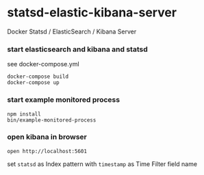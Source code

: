 # statsd-elastic-kibana-server

Docker Statsd / ElasticSearch / Kibana Server

### start elasticsearch and kibana and statsd

see docker-compose.yml

```
docker-compose build
docker-compose up
```

### start example monitored process

```
npm install
bin/example-monitored-process
```

### open kibana in browser

```
open http://localhost:5601
```

set `statsd` as Index pattern with `timestamp` as Time Filter field name
